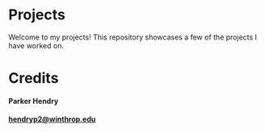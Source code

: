 # Projects
Welcome to my projects! This repository showcases a few of the projects I have worked on.
# Credits
#### Parker Hendry
#### hendryp2@winthrop.edu
